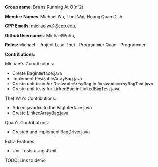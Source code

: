 **Group name**: Brains Running At O(n^2)

**Member Names**: Michael Wu, Thet Wai, Hoang Quan Dinh

**CPP Emails**: michaelwu1@cpp.edu, 

**Github Usernames**: MichaelWuhu, 

**Roles:**
Michael - Project Lead
Thet - Programmer
Quan - Programmer

**Contributions:**

Michael's Contributions:
- Create BagInterface.java
- Implement ResizableArrayBag.java
- Create unit tests for ResizableArrayBag in ResizableArrayBagTest.java
- Create unit tests for LinkedBag in LinkedBagTest.java

Thet Wai's Contributions:
- Added javadoc to the BagInterface.java
- Create LinkedArrayBag.java

Quan's Contributions:
- Created and implement BagDriver.java

Extra Features:
- Unit Tests using JUnit

TODO: Link to demo
